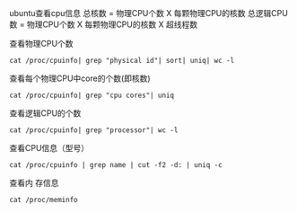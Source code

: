 ubuntu查看cpu信息
总核数 = 物理CPU个数 X 每颗物理CPU的核数
总逻辑CPU数 = 物理CPU个数 X 每颗物理CPU的核数 X 超线程数

查看物理CPU个数
```shell
cat /proc/cpuinfo| grep "physical id"| sort| uniq| wc -l
```

查看每个物理CPU中core的个数(即核数)
```
cat /proc/cpuinfo| grep "cpu cores"| uniq
```

查看逻辑CPU的个数
```
cat /proc/cpuinfo| grep "processor"| wc -l
```

查看CPU信息（型号）
```
cat /proc/cpuinfo | grep name | cut -f2 -d: | uniq -c
```

查看内 存信息
```
cat /proc/meminfo
```
